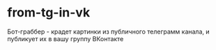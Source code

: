 # from-tg-in-vk
Бот-граббер - крадет картинки из публичного телеграмм канала, и публикует их в вашу группу ВКонтакте
